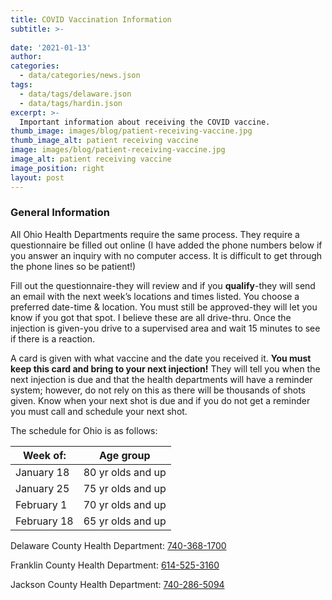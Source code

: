 ```yaml
---
title: COVID Vaccination Information
subtitle: >-
  
date: '2021-01-13'
author: 
categories:
  - data/categories/news.json
tags:
  - data/tags/delaware.json
  - data/tags/hardin.json
excerpt: >-
  Important information about receiving the COVID vaccine.
thumb_image: images/blog/patient-receiving-vaccine.jpg
thumb_image_alt: patient receiving vaccine
image: images/blog/patient-receiving-vaccine.jpg
image_alt: patient receiving vaccine
image_position: right
layout: post
---
```


### General Information

All Ohio Health Departments require the same process. They require a questionnaire be filled out online (I have added the phone numbers below if you answer an inquiry with no computer access. It is difficult to get through the phone lines so be patient!)

Fill out the questionnaire-they will review and if you **qualify**-they will send an email with the next week’s locations and times listed. You choose a preferred date-time & location. You must still be approved-they will let you know if you got that spot. I believe these are all drive-thru. Once the injection is given-you drive to a supervised area and wait 15 minutes to see if there is a reaction.

A card is given with what vaccine and the date you received it. **You must keep this card and bring to your next injection!** They will tell you when the next injection is due and that the health departments will have a reminder system; however, do not rely on this as there will be thousands of shots given. Know when your next shot is due and if you do not get a reminder you must call and schedule your next shot.

The schedule for Ohio is as follows:

<div class="responsive-table">
  <table>
    <thead>
      <tr>
        <th>Week of:</th>
        <th>Age group</th>
      </tr>
    </thead>
    <tbody>
      <tr>
        <td>January 18</td>
        <td>80 yr olds and up</td>
      </tr>
      <tr>
        <td>January 25</td>
        <td>75 yr olds and up</td>
      </tr>
      <tr>
        <td>February 1</td>
        <td>70 yr olds and up</td>
      </tr>
      <tr>
        <td>February 18</td>
        <td>65 yr olds and up</td>
      </tr>
    </tbody>
  </table>
</div>


Delaware County Health Department: [740-368-1700](tel:+17403681700)

Franklin County Health Department: [614-525-3160](tel:+16145253160)

Jackson County Health Department: [740-286-5094](tel:+17402865094)
